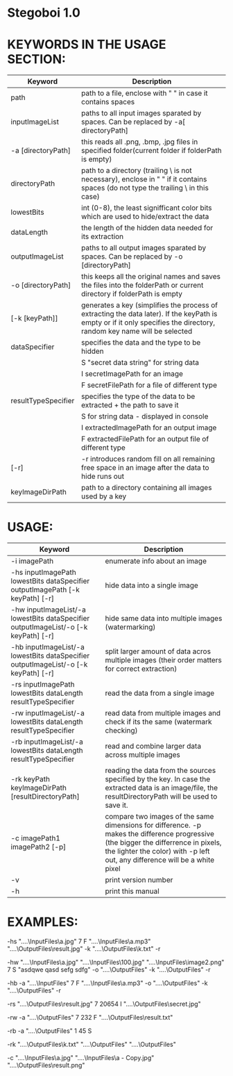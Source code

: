 # Stegoboi 1.0


# KEYWORDS IN THE USAGE SECTION:
| Keyword | Description  |
|---|---|
|path|path to a file, enclose with " " in case it contains spaces|
|inputImageList|paths to all input images sparated by spaces. Can be replaced by -a[ directoryPath]|
|-a [directoryPath]|this reads all .png, .bmp, .jpg files in specified folder(current folder if folderPath is empty)
|directoryPath|path to a directory (trailing \\ is not necessary), enclose in " " if it contains spaces (do not type the trailing \\ in this case)|
|lowestBits|int (0-8), the least signifficant color bits which are used to hide/extract the data|
|dataLength|the length of the hidden data needed for its extraction|
|outputImageList|paths to all output images sparated by spaces. Can be replaced by -o [directoryPath]|
|-o [directoryPath]|this keeps all the original names and saves the files into the folderPath or current directory if folderPath is empty|
|[-k [keyPath]]|generates a key (simplifies the process of extracting the data later). If the keyPath is empty or if it only specifies the directory, random key name will be selected|          
|dataSpecifier|specifies the data and the type to be hidden|
| |S "secret data string"           for string data|
| |I secretImagePath                for an image|
| |F secretFilePath                 for a file of different type|
|resultTypeSpecifier | specifies the type of the data to be extracted + the path to save it|
| |S                                for string data - displayed in console
| |I extractedImagePath             for an output image 
| |F extractedFilePath              for an output file of different type
|[-r]|-r introduces random fill on all remaining free space in an image after the data to hide runs out|
|keyImageDirPath|path to a directory containing all images used by a key|

# USAGE:
| Keyword | Description  |
|---|---|
|-i  imagePath  | enumerate info about an image|
|-hs inputImagePath lowestBits dataSpecifier outputImagePath [-k keyPath] [-r] | hide data into a single image|
|-hw inputImageList/-a lowestBits dataSpecifier outputImageList/-o [-k keyPath] [-r] | hide same data into multiple images (watermarking)|
|-hb inputImageList/-a lowestBits dataSpecifier outputImageList/-o [-k keyPath] [-r] | split larger amount of data acros multiple images (their order matters for correct extraction)|       
|-rs inputImagePath lowestBits dataLength resultTypeSpecifier|read the data from a single image|
|-rw inputImageList/-a lowestBits dataLength resultTypeSpecifier | read data from multiple images and check if its the same (watermark checking)|
|-rb inputImageList/-a lowestBits dataLength resultTypeSpecifier|read and combine larger data across multiple images|
|-rk keyPath keyImageDirPath [resultDirectoryPath]|reading the data from the sources specified by the key. In case the extracted data is an image/file, the resultDirectoryPath will be used to save it.|
|-c imagePath1 imagePath2 [-p]|compare two images of the same dimensions for difference. -p makes the difference progressive (the bigger the differrence in pixels, the lighter the color) with -p left out, any difference will be a white pixel|
|-v|print version number|
|-h|print this manual|

# EXAMPLES: 

 -hs "..\..\InputFiles\a.jpg" 7 F  "..\..\InputFiles\a.mp3" "..\..\OutputFiles\result.jpg" -k "..\..\OutputFiles\k.txt" -r
 
 -hw "..\..\InputFiles\a.jpg" "..\..\InputFiles\100.jpg" "..\..\InputFiles\image2.png" 7 S  "asdqwe qasd sefg sdfg" -o "..\..\OutputFiles" -k "..\..\OutputFiles" -r
 
 -hb -a "..\..\InputFiles" 7 F  "..\..\InputFiles\a.mp3" -o "..\..\OutputFiles" -k "..\..\OutputFiles" -r
 
 -rs "..\..\OutputFiles\result.jpg" 7 20654 I "..\..\OutputFiles\secret.jpg"
 
 -rw -a "..\..\OutputFiles" 7 232 F "..\..\OutputFiles\result.txt"
 
 -rb -a "..\..\OutputFiles" 1 45 S
 
 -rk "..\..\OutputFiles\k.txt" "..\..\OutputFiles" "..\..\OutputFiles"

 -c "..\..\InputFiles\a.jpg" "..\..\InputFiles\a - Copy.jpg" "..\..\OutputFiles\result.png"
